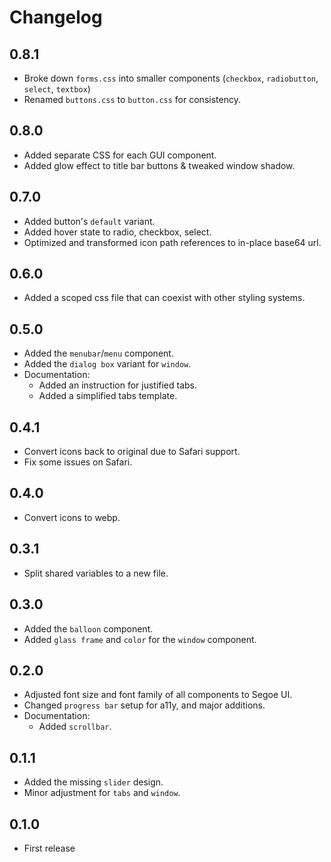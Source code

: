 # Changelog

## 0.8.1

* Broke down `forms.css` into smaller components (`checkbox`, `radiobutton`, `select`, `textbox`)
* Renamed `buttons.css` to `button.css` for consistency.

## 0.8.0

* Added separate CSS for each GUI component.
* Added glow effect to title bar buttons & tweaked window shadow.

## 0.7.0

* Added button's `default` variant.
* Added hover state to radio, checkbox, select.
* Optimized and transformed icon path references to in-place base64 url.

## 0.6.0

* Added a scoped css file that can coexist with other styling systems.

## 0.5.0

* Added the `menubar`/`menu` component.
* Added the `dialog box` variant for `window`.
* Documentation:
  * Added an instruction for justified tabs.
  * Added a simplified tabs template.

## 0.4.1

* Convert icons back to original due to Safari support.
* Fix some issues on Safari.

## 0.4.0

* Convert icons to webp.

## 0.3.1

* Split shared variables to a new file.

## 0.3.0

* Added the `balloon` component.
* Added `glass frame` and `color` for the `window` component.

## 0.2.0

* Adjusted font size and font family of all components to Segoe UI.
* Changed `progress bar` setup for a11y, and major additions.
* Documentation:
  * Added `scrollbar`.

## 0.1.1

* Added the missing `slider` design.
* Minor adjustment for `tabs` and `window`.

## 0.1.0

* First release
